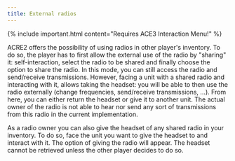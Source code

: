 ```yaml
---
title: External radios
---
```


{% include important.html content="Requires ACE3 Interaction Menu!" %}

ACRE2 offers the possibility of using radios in other player's inventory. To do so, the player has to first allow the external use of the radio by "sharing" it: self-interaction, select the radio to be shared and finally choose the option to share the radio. In this mode, you can still access the radio and send/receive transmissions. However, facing a unit with a shared radio and interacting with it, allows taking the headset: you will be able to then use the radio externally (change frequencies, send/receive transmissions, ...). From here, you can either return the headset or give it to another unit. The actual owner of the radio is not able to hear nor send any sort of transmissions from this radio in the current implementation.

As a radio owner you can also give the headset of any shared radio in your inventory. To do so, face the unit you want to give the headset to and interact with it. The option of giving the radio will appear. The headset cannot be retrieved unless the other player decides to do so.
